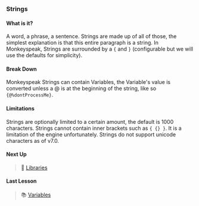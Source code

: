 ### Strings

#### What is it?
A word, a phrase, a sentence.  Strings are made up of all of those, the simplest explanation 
is that this entire paragraph is a string.  In Monkeyspeak, Strings are surrounded by a 
`{` and `}` (configurable but we will use the defaults for simplicity).

#### Break Down
Monkeyspeak Strings can contain Variables, the Variable's value is converted unless a @ is 
at the beginning of the string, like so `{@%dontProcessMe}`.

#### Limitations
Strings are optionally limited to a certain amount, the 
default is 1000 characters.  Strings cannot contain inner brackets such as `{ {} }`.  It is a limitation of the 
engine unfortunately.  Strings do not support unicode characters as of v7.0.

#### Next Up
> :book: [Libraries](Libraries.md)

#### Last Lesson
> :books: [Variables](Variables.md)